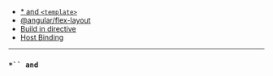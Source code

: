* [* and `<template>`](#-and-template)
* [@angular/flex-layout](#angular-flex-layout)
* [Build in directive](#build-in-directives)
* [Host Binding](#host-binding)
****

### `*`` and `<template>`
__*__ prefix syntax allowed us to skip <template> tags and focus directly on the HTML element that we are including, excluding, or repeating. [More examples](https://angular.io/docs/ts/latest/guide/template-syntax.html#!#star-template)

### @angular/flex-layout
- [API link](https://github.com/angular/flex-layout/wiki/API-Overview)
- [Flex box guide](https://css-tricks.com/snippets/css/a-guide-to-flexbox/)
- For children of container
  + `fxLayout`. values: `row | column | row-reverse | column-reverse`

     - examples: `fxLayout="row"`
     - Same as set css
    ```
     display: flex;
     flex-direction: $value;
    ```
  +  `fxLayoutAlign`: values: `start|center|end|space-around|space-between` `start|center|end|stretch`

    - Example: `fxLayoutAlign="start center"`
    - first value: `justify-content`
    - second value: `align-items`

  + `fxLayoutWrap` - this is equal in css: 'flex-wrap'
  + `fxLayoutGap` values: __%, px, vw, vh__

- For host itself
  + `fxFlex`: size of element. __"" , px , %, vw, vh, " ",__
  + `fxFlexOrder` values: interger
  + `fxFlexOffset` __%, px, vw, vh__
  +  `fxFlexAlign` values: `start|baseline|center|end`. This is equal style in css: `align-self`
  + `fxFlexFill`

### Build in directive
- `<img [src]="movie.imageurl">` image src

### Host Binding
- Example check [here](../examples/hero-host-meta.component.ts)
